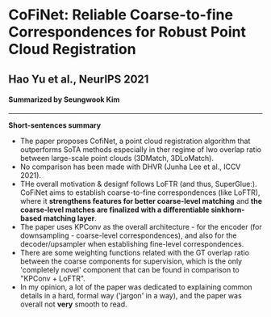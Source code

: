 # CoFiNet: Reliable Coarse-to-fine Correspondences for Robust Point Cloud Registration
## Hao Yu et al., NeurIPS 2021
#### Summarized by Seungwook Kim
---

**Short-sentences summary**
* The paper proposes CofiNet, a point cloud registration algorithm that outperforms SoTA methods especially in ther regime of lwo overlap ratio between large-scale point clouds (3DMatch, 3DLoMatch). 
* No comparison has been made with DHVR (Junha Lee et al., ICCV 2021).
* THe overall motivation & designf follows LoFTR (and thus, SuperGlue:). CoFiNet aims to establish coarse-to-fine correspondences (like LoFTR), where it **strengthens features for better coarse-level matching** and **the coarse-level matches are finalized with a differentiable sinkhorn-based matching layer**.
* The paper uses KPConv as the overall architecture - for the encoder (for downsampling - coarse-level correspondences), and also for the decoder/upsampler when establishing fine-level correspondences.
* There are some weighting functions related with the GT overlap ratio between the coarse components for supervision, which is the only 'completely novel' component that can be found in comparison to "KPConv + LoFTR".
* In my opinion, a lot of the paper was dedicated to explaining common details in a hard, formal way ('jargon' in a way), and the paper was overall not **very** smooth to read. 
